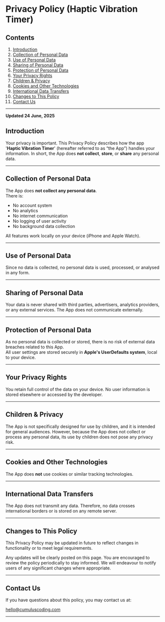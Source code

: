# Privacy Policy (Haptic Vibration Timer)


## Contents
1. [Introduction](#introduction)  
2. [Collection of Personal Data](#collection-of-personal-data)  
3. [Use of Personal Data](#use-of-personal-data)  
4. [Sharing of Personal Data](#sharing-of-personal-data)
5. [Protection of Personal Data](#protection-of-personal-data)  
6. [Your Privacy Rights](#your-privacy-rights)  
7. [Children & Privacy](#children--privacy)  
8. [Cookies and Other Technologies](#cookies-and-other-technologies)
9. [International Data Transfers](#international-data-transfers)
10. [Changes to This Policy](#changes-to-this-policy)  
11. [Contact Us](#contact-us)  

___

**Updated 24 June, 2025** 


## Introduction

Your privacy is important. This Privacy Policy describes how the app '**Haptic Vibration Timer**' (hereafter referred to as “the App”) handles your information. In short, the App does **not collect**, **store**, or **share** any personal data.


---

## Collection of Personal Data

The App does **not collect any personal data**.  
There is:  
- No account system  
- No analytics  
- No internet communication  
- No logging of user activity  
- No background data collection

All features work locally on your device (iPhone and Apple Watch).


<!-- <details>
<summary><strong>Collection of Personal Data</strong></summary>
The App does **not collect any personal data**.  
</details>

<details>
  <summary style="font-size: 1.5rem;"><strong>Collection of Personal Data</strong></summary>
  <p>The App does <strong>not collect any personal data</strong>.</p>
</details> -->



---

## Use of Personal Data

Since no data is collected, no personal data is used, processed, or analysed in any form.

---

## Sharing of Personal Data

Your data is never shared with third parties, advertisers, analytics providers, or any external services. The App does not communicate externally.

---

## Protection of Personal Data

As no personal data is collected or stored, there is no risk of external data breaches related to this App.  
All user settings are stored securely in **Apple's UserDefaults system**, local to your device.

---

## Your Privacy Rights

You retain full control of the data on your device. No user information is stored elsewhere or accessed by the developer.

---

## Children & Privacy

The App is not specifically designed for use by children, and it is intended for general audiences. However, because the App does not collect or process any personal data, its use by children does not pose any privacy risk.


---

## Cookies and Other Technologies

The App does **not** use cookies or similar tracking technologies.

---

## International Data Transfers

The App does not transmit any data. Therefore, no data crosses international borders or is stored on any remote server.

---

## Changes to This Policy

This Privacy Policy may be updated in future to reflect changes in functionality or to meet legal requirements.

Any updates will be clearly posted on this page. You are encouraged to review the policy periodically to stay informed. We will endeavour to notify users of any significant changes where appropriate.

---

## Contact Us

If you have questions about this policy, you may contact us at:

hello@cumuluscoding.com

---
